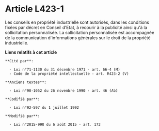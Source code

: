 # Article L423-1

Les conseils en propriété industrielle sont autorisés, dans les conditions fixées par décret en Conseil d'Etat, à recourir à
la publicité ainsi qu'à la sollicitation personnalisée. La sollicitation personnalisée est accompagnée de la communication
d'informations générales sur le droit de la propriété industrielle.

**Liens relatifs à cet article**

	**Cité par**:

	  - Loi n°71-1130 du 31 décembre 1971 - art. 66-4 (M)
	  - Code de la propriété intellectuelle - art. R423-2 (V)

	**Anciens textes**:

	  - Loi n°90-1052 du 26 novembre 1990 - art. 46 (Ab)

	**Codifié par**:

	  - Loi n°92-597 du 1 juillet 1992

	**Modifié par**:

	  - Loi n°2015-990 du 6 août 2015 - art. 173
